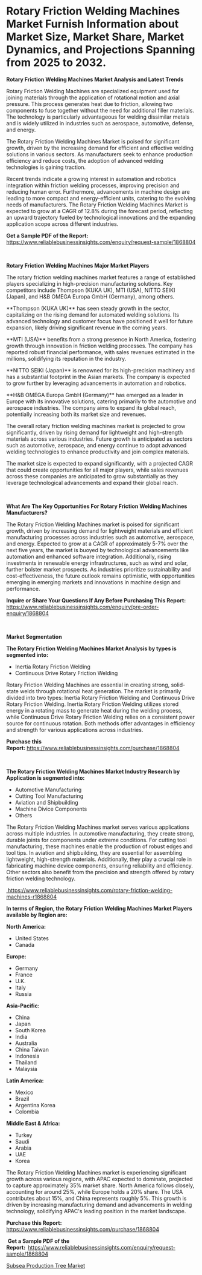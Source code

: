 <p><h1>Rotary Friction Welding Machines Market Furnish Information about Market Size, Market Share, Market Dynamics, and Projections Spanning from 2025 to 2032.</h1></p><p><strong>Rotary Friction Welding Machines Market Analysis and Latest Trends</strong></p>
<p><p>Rotary Friction Welding Machines are specialized equipment used for joining materials through the application of rotational motion and axial pressure. This process generates heat due to friction, allowing two components to fuse together without the need for additional filler materials. The technology is particularly advantageous for welding dissimilar metals and is widely utilized in industries such as aerospace, automotive, defense, and energy.</p><p>The Rotary Friction Welding Machines Market is poised for significant growth, driven by the increasing demand for efficient and effective welding solutions in various sectors. As manufacturers seek to enhance production efficiency and reduce costs, the adoption of advanced welding technologies is gaining traction. </p><p>Recent trends indicate a growing interest in automation and robotics integration within friction welding processes, improving precision and reducing human error. Furthermore, advancements in machine design are leading to more compact and energy-efficient units, catering to the evolving needs of manufacturers. The Rotary Friction Welding Machines Market is expected to grow at a CAGR of 12.8% during the forecast period, reflecting an upward trajectory fueled by technological innovations and the expanding application scope across different industries.</p></p>
<p><strong>Get a Sample PDF of the Report:&nbsp;</strong> <a href="https://www.reliablebusinessinsights.com/enquiry/request-sample/1868804?utm_campaign=2174&utm_medium=2&utm_source=Github&utm_content=ia&utm_term=16022025&utm_id=rotary-friction-welding-machines">https://www.reliablebusinessinsights.com/enquiry/request-sample/1868804</a></p>
<p>&nbsp;</p>
<p><strong>Rotary Friction Welding Machines Major Market Players</strong></p>
<p><p>The rotary friction welding machines market features a range of established players specializing in high-precision manufacturing solutions. Key competitors include Thompson (KUKA UK), MTI (USA), NITTO SEIKI (Japan), and H&B OMEGA Europa GmbH (Germany), among others.</p><p>**Thompson (KUKA UK)** has seen steady growth in the sector, capitalizing on the rising demand for automated welding solutions. Its advanced technology and customer focus have positioned it well for future expansion, likely driving significant revenue in the coming years.</p><p>**MTI (USA)** benefits from a strong presence in North America, fostering growth through innovation in friction welding processes. The company has reported robust financial performance, with sales revenues estimated in the millions, solidifying its reputation in the industry.</p><p>**NITTO SEIKI (Japan)** is renowned for its high-precision machinery and has a substantial footprint in the Asian markets. The company is expected to grow further by leveraging advancements in automation and robotics.</p><p>**H&B OMEGA Europa GmbH (Germany)** has emerged as a leader in Europe with its innovative solutions, catering primarily to the automotive and aerospace industries. The company aims to expand its global reach, potentially increasing both its market size and revenues.</p><p>The overall rotary friction welding machines market is projected to grow significantly, driven by rising demand for lightweight and high-strength materials across various industries. Future growth is anticipated as sectors such as automotive, aerospace, and energy continue to adopt advanced welding technologies to enhance productivity and join complex materials.</p><p>The market size is expected to expand significantly, with a projected CAGR that could create opportunities for all major players, while sales revenues across these companies are anticipated to grow substantially as they leverage technological advancements and expand their global reach.</p></p>
<p>&nbsp;</p>
<p><strong>What Are The Key Opportunities For Rotary Friction Welding Machines Manufacturers?</strong></p>
<p><p>The Rotary Friction Welding Machines market is poised for significant growth, driven by increasing demand for lightweight materials and efficient manufacturing processes across industries such as automotive, aerospace, and energy. Expected to grow at a CAGR of approximately 5-7% over the next five years, the market is buoyed by technological advancements like automation and enhanced software integration. Additionally, rising investments in renewable energy infrastructures, such as wind and solar, further bolster market prospects. As industries prioritize sustainability and cost-effectiveness, the future outlook remains optimistic, with opportunities emerging in emerging markets and innovations in machine design and performance.</p></p>
<p><strong>Inquire or Share Your Questions If Any Before Purchasing This Report:</strong> <a href="https://www.reliablebusinessinsights.com/enquiry/pre-order-enquiry/1868804?utm_campaign=2174&utm_medium=2&utm_source=Github&utm_content=ia&utm_term=16022025&utm_id=rotary-friction-welding-machines">https://www.reliablebusinessinsights.com/enquiry/pre-order-enquiry/1868804</a></p>
<p>&nbsp;</p>
<p><strong>Market Segmentation</strong></p>
<p><strong>The Rotary Friction Welding Machines Market Analysis by types is segmented into:</strong></p>
<p><ul><li>Inertia Rotary Friction Welding</li><li>Continuous Drive Rotary Friction Welding</li></ul></p>
<p><p>Rotary Friction Welding Machines are essential in creating strong, solid-state welds through rotational heat generation. The market is primarily divided into two types: Inertia Rotary Friction Welding and Continuous Drive Rotary Friction Welding. Inertia Rotary Friction Welding utilizes stored energy in a rotating mass to generate heat during the welding process, while Continuous Drive Rotary Friction Welding relies on a consistent power source for continuous rotation. Both methods offer advantages in efficiency and strength for various applications across industries.</p></p>
<p><strong>Purchase this Report:&nbsp;</strong><a href="https://www.reliablebusinessinsights.com/purchase/1868804?utm_campaign=2174&utm_medium=2&utm_source=Github&utm_content=ia&utm_term=16022025&utm_id=rotary-friction-welding-machines">https://www.reliablebusinessinsights.com/purchase/1868804</a></p>
<p>&nbsp;</p>
<p><strong>The Rotary Friction Welding Machines Market Industry Research by Application is segmented into:</strong></p>
<p><ul><li>Automotive Manufacturing</li><li>Cutting Tool Manufacturing</li><li>Aviation and Shipbuilding</li><li>Machine Divice Components</li><li>Others</li></ul></p>
<p><p>The Rotary Friction Welding Machines market serves various applications across multiple industries. In automotive manufacturing, they create strong, durable joints for components under extreme conditions. For cutting tool manufacturing, these machines enable the production of robust edges and tool tips. In aviation and shipbuilding, they are essential for assembling lightweight, high-strength materials. Additionally, they play a crucial role in fabricating machine device components, ensuring reliability and efficiency. Other sectors also benefit from the precision and strength offered by rotary friction welding technology.</p></p>
<p><a href="https://www.reliablebusinessinsights.com/rotary-friction-welding-machines-r1868804?utm_campaign=2174&utm_medium=2&utm_source=Github&utm_content=ia&utm_term=16022025&utm_id=rotary-friction-welding-machines">&nbsp;https://www.reliablebusinessinsights.com/rotary-friction-welding-machines-r1868804</a></p>
<p><strong>In terms of Region, the Rotary Friction Welding Machines Market Players available by Region are:</strong></p>
<p>
    <p> <strong> North America: </strong>
        <ul>
            <li>United States</li>
            <li>Canada</li>
        </ul>
        </p> 
    <p> <strong> Europe: </strong>
        <ul>
            <li>Germany</li>
            <li>France</li>
            <li>U.K.</li>
            <li>Italy</li>
            <li>Russia</li>
        </ul>
        </p> 
    <p> <strong> Asia-Pacific: </strong>
        <ul>
            <li>China</li>
            <li>Japan</li>
            <li>South Korea</li>
            <li>India</li>
            <li>Australia</li>
            <li>China Taiwan</li>
            <li>Indonesia</li>
            <li>Thailand</li>
            <li>Malaysia</li>
        </ul>
        </p> 
    <p> <strong> Latin America: </strong>
        <ul>
            <li>Mexico</li>
            <li>Brazil</li>
            <li>Argentina Korea</li>
            <li>Colombia</li>
        </ul>
        </p> 
    <p> <strong> Middle East & Africa: </strong>
        <ul>
            <li>Turkey</li>
            <li>Saudi</li>
            <li>Arabia</li>
            <li>UAE</li>
            <li>Korea</li>
        </ul>
    </p>
    </p>
<p><p>The Rotary Friction Welding Machines market is experiencing significant growth across various regions, with APAC expected to dominate, projected to capture approximately 35% market share. North America follows closely, accounting for around 25%, while Europe holds a 20% share. The USA contributes about 15%, and China represents roughly 5%. This growth is driven by increasing manufacturing demand and advancements in welding technology, solidifying APAC's leading position in the market landscape.</p></p>
<p><strong>Purchase this Report: </strong><a href="https://www.reliablebusinessinsights.com/purchase/1868804?utm_campaign=2174&utm_medium=2&utm_source=Github&utm_content=ia&utm_term=16022025&utm_id=rotary-friction-welding-machines">https://www.reliablebusinessinsights.com/purchase/1868804</a></p>
<p>&nbsp;<strong>Get a Sample PDF of the Report:&nbsp;&nbsp;</strong><a href="https://www.reliablebusinessinsights.com/enquiry/request-sample/1868804?utm_campaign=2174&utm_medium=2&utm_source=Github&utm_content=ia&utm_term=16022025&utm_id=rotary-friction-welding-machines">https://www.reliablebusinessinsights.com/enquiry/request-sample/1868804</a></p>
<p><strong></strong></p>
<p><p><a href="https://github.com/rosamariarocque98/Market-Research-Report-List-1/blob/main/subsea-production-tree-market.md?utm_campaign=2174&utm_medium=2&utm_source=Github&utm_content=ia&utm_term=16022025&utm_id=rotary-friction-welding-machines">Subsea Production Tree Market</a></p></p>